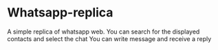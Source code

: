 # Whatsapp-replica

A simple replica of whatsapp web. 
You can search for the displayed contacts and select the chat
You can write message and receive a reply